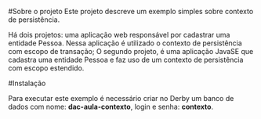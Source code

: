 #Sobre o projeto
Este projeto descreve um exemplo simples sobre contexto de persistência.

Há dois projetos: uma aplicação web responsável por cadastrar uma entidade Pessoa. Nessa aplicação é utilizado o contexto de persistência com escopo de transação; O segundo projeto, é uma aplicação JavaSE que cadastra uma entidade Pessoa e faz uso de um contexto de persistência com escopo estendido.

#Instalação

Para executar este exemplo é necessário criar no Derby um banco de dados com nome: **dac-aula-contexto**, login e senha: **contexto**.

